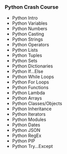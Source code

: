 ### Python Crash Course
* Python Intro
* Python Variables
* Python Numbers
* Python Casting
* Python Strings
* Python Operators
* Python Lists
* Python Tuples
* Python Sets
* Python Dictionaries
* Python If...Else
* Python While Loops
* Python For Loops
* Python Functions
* Python Lambda
* Python Arrays
* Python Classes/Objects
* Python Inheritance
* Python Iterators
* Python Modules
* Python Dates
* Python JSON
* Python RegEx
* Python PIP
* Python Try...Except

